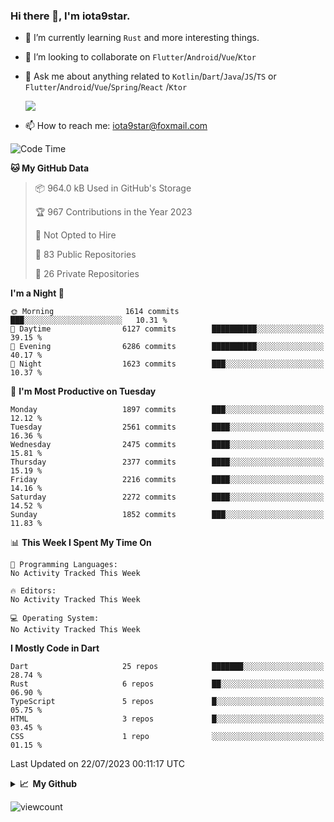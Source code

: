 ### Hi there 👋, I'm iota9star.

- 🌱 I’m currently learning `Rust` and more interesting things.
- 👯 I’m looking to collaborate on `Flutter`/`Android`/`Vue`/`Ktor`
- 💬 Ask me about anything related to `Kotlin`/`Dart`/`Java`/`JS`/`TS` or `Flutter`/`Android`/`Vue`/`Spring`/`React`
  /`Ktor`
  
  ![](https://github-readme-stats.vercel.app/api/top-langs?username=iota9star&show_icons=true&locale=en&layout=compact)
  
- 📫 How to reach me: [iota9star@foxmail.com](iota9star@foxmail.com)


<!--START_SECTION:waka-->
![Code Time](http://img.shields.io/badge/Code%20Time-3%2C090%20hrs%2054%20mins-blue)

**🐱 My GitHub Data** 

> 📦 964.0 kB Used in GitHub's Storage 
 > 
> 🏆 967 Contributions in the Year 2023
 > 
> 🚫 Not Opted to Hire
 > 
> 📜 83 Public Repositories 
 > 
> 🔑 26 Private Repositories 
 > 
**I'm a Night 🦉** 

```text
🌞 Morning                1614 commits        ███░░░░░░░░░░░░░░░░░░░░░░   10.31 % 
🌆 Daytime                6127 commits        ██████████░░░░░░░░░░░░░░░   39.15 % 
🌃 Evening                6286 commits        ██████████░░░░░░░░░░░░░░░   40.17 % 
🌙 Night                  1623 commits        ███░░░░░░░░░░░░░░░░░░░░░░   10.37 % 
```
📅 **I'm Most Productive on Tuesday** 

```text
Monday                   1897 commits        ███░░░░░░░░░░░░░░░░░░░░░░   12.12 % 
Tuesday                  2561 commits        ████░░░░░░░░░░░░░░░░░░░░░   16.36 % 
Wednesday                2475 commits        ████░░░░░░░░░░░░░░░░░░░░░   15.81 % 
Thursday                 2377 commits        ████░░░░░░░░░░░░░░░░░░░░░   15.19 % 
Friday                   2216 commits        ████░░░░░░░░░░░░░░░░░░░░░   14.16 % 
Saturday                 2272 commits        ████░░░░░░░░░░░░░░░░░░░░░   14.52 % 
Sunday                   1852 commits        ███░░░░░░░░░░░░░░░░░░░░░░   11.83 % 
```


📊 **This Week I Spent My Time On** 

```text
💬 Programming Languages: 
No Activity Tracked This Week

🔥 Editors: 
No Activity Tracked This Week

💻 Operating System: 
No Activity Tracked This Week
```

**I Mostly Code in Dart** 

```text
Dart                     25 repos            ███████░░░░░░░░░░░░░░░░░░   28.74 % 
Rust                     6 repos             ██░░░░░░░░░░░░░░░░░░░░░░░   06.90 % 
TypeScript               5 repos             █░░░░░░░░░░░░░░░░░░░░░░░░   05.75 % 
HTML                     3 repos             █░░░░░░░░░░░░░░░░░░░░░░░░   03.45 % 
CSS                      1 repo              ░░░░░░░░░░░░░░░░░░░░░░░░░   01.15 % 
```




 Last Updated on 22/07/2023 00:11:17 UTC
<!--END_SECTION:waka-->

<details>
  <summary><b>📈&nbsp;&nbsp;My Github</b></summary>
  <br>
  <img src='https://github-profile-trophy.vercel.app/?username=iota9star'>
  <img src='https://bad-apple-github-readme.vercel.app/api?show_bg=1&username=iota9star&hide_title=true'>
  <img src='http://cr-skills-chart-widget.azurewebsites.net/api/api?username=iota9star'>
  <img src='https://github-readme-stats.vercel.app/api/wakatime?username=iota9star&layout=compact'>
</details>


![viewcount](https://count.getloli.com/get/@iota9star?theme=rule34)
